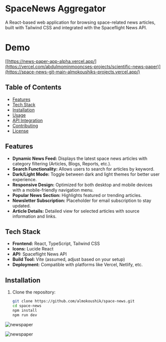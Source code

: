 # SpaceNews Aggregator

A React-based web application for browsing space-related news articles, built with Tailwind CSS and integrated with the Spaceflight News API.

# Demo
[[https://news-paper-app-alpha.vercel.app/](https://vercel.com/abdulmominmooncses-projects/scientific-news-paper)](https://space-news-git-main-almokoushiks-projects.vercel.app/)

## Table of Contents

- [Features](#features)
- [Tech Stack](#tech-stack)
- [Installation](#installation)
- [Usage](#usage)
- [API Integration](#api-integration)
- [Contributing](#contributing)
- [License](#license)

## Features

- **Dynamic News Feed:** Displays the latest space news articles with category filtering (Articles, Blogs, Reports, etc.).
- **Search Functionality:** Allows users to search for articles by keyword.
- **Dark/Light Mode:** Toggle between dark and light themes for better user experience.
- **Responsive Design:** Optimized for both desktop and mobile devices with a mobile-friendly navigation menu.
- **Popular News Section:** Highlights featured or trending articles.
- **Newsletter Subscription:** Placeholder for email subscription to stay updated.
- **Article Details:** Detailed view for selected articles with source information and links.

## Tech Stack

- **Frontend:** React, TypeScript, Tailwind CSS
- **Icons:** Lucide React
- **API:** Spaceflight News API
- **Build Tool:** Vite (assumed, adjust based on your setup)
- **Deployment:** Compatible with platforms like Vercel, Netlify, etc.

## Installation

1. Clone the repository:

   ```bash
   git clone https://github.com/almokoushik/space-news.git
   cd space-news
   npm install
   npm run dev

![newspaper](https://github.com/user-attachments/assets/14ee9fd0-30d7-4679-a23e-ea17b66c83f8)


![newspaper](https://github.com/user-attachments/assets/33cd2940-f7d0-4132-bcc1-516f0a6ef076)



